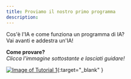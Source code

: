 ```yaml
---
title: Proviamo il nostro primo programma
description:
---
```


Cos'è l'IA e come funziona un programma di IA?  
Vai avanti e addestra un'IA!

**Come provare?**  
_Clicca l'immagine sottostante e lasciati guidare!_

[![Image of Tutorial 1](../Images/Tuto-M1-FirstProgram.png)](https://pixees.fr/classcodeiai/app/tuto1?lang=en){:target="_blank" }
